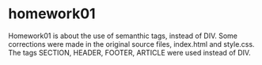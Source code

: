 # homework01
Homework01 is about the use of semanthic tags, instead of DIV.
Some corrections were made in the original source files, index.html and style.css. 
The tags SECTION, HEADER, FOOTER, ARTICLE were used instead of DIV.
